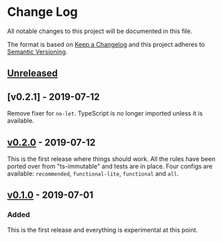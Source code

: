 # Change Log

All notable changes to this project will be documented in this file.

The format is based on [Keep a Changelog](http://keepachangelog.com/)
and this project adheres to [Semantic Versioning](http://semver.org/).

## [Unreleased]

## [v0.2.1] - 2019-07-12

Remove fixer for `no-let`.
TypeScript is no longer imported unless it is available.

## [v0.2.0] - 2019-07-12

This is the first release where things should work. All the rules have been ported over from "ts-immutable" and tests are in place.
Four configs are available: `recommended`, `functional-lite`, `functional` and `all`.

## [v0.1.0] - 2019-07-01

### Added

This is the first release and everything is experimental at this point.

[unreleased]: https://github.com/jonaskello/eslint-plugin-ts-immutable/compare/v0.2.0...master
[v0.2.0]: https://github.com/jonaskello/eslint-plugin-ts-immutable/releases/tag/v0.2.0
[v0.1.0]: https://github.com/jonaskello/eslint-plugin-ts-immutable/releases/tag/v0.1.0
